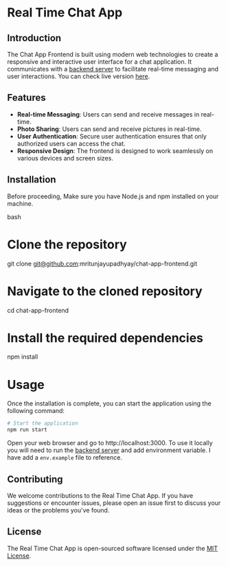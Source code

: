 # Real Time Chat App

## Introduction

The Chat App Frontend is built using modern web technologies to create a responsive and interactive user interface for a chat application. It communicates with a [backend server](https://github.com/mritunjayupadhyay/chat-app-backend) to facilitate real-time messaging and user interactions. You can check live version [here](https://chat.mjcodes.dev).

## Features

- **Real-time Messaging**: Users can send and receive messages in real-time.
- **Photo Sharing**: Users can send and receive pictures in real-time.
- **User Authentication**: Secure user authentication ensures that only authorized users can access the chat.
- **Responsive Design**: The frontend is designed to work seamlessly on various devices and screen sizes.


## Installation
Before proceeding, Make sure you have Node.js and npm installed on your machine.

bash
# Clone the repository
git clone git@github.com:mritunjayupadhyay/chat-app-frontend.git

# Navigate to the cloned repository
cd chat-app-frontend

# Install the required dependencies
npm install

# Usage
Once the installation is complete, you can start the application using the following command:

```bash
# Start the application
npm run start
```
Open your web browser and go to http://localhost:3000. To use it locally you will need to run the [backend server](https://github.com/mritunjayupadhyay/chat-app-backend) and add environment variable. I have add a `env.example` file to reference.


## Contributing

We welcome contributions to the Real Time Chat App. If you have suggestions or encounter issues, please open an issue first to discuss your ideas or the problems you've found. 

## License

The Real Time Chat App is open-sourced software licensed under the [MIT License](https://github.com/mritunjayupadhyay/chat-app-frontend/blob/main/LICENSE).